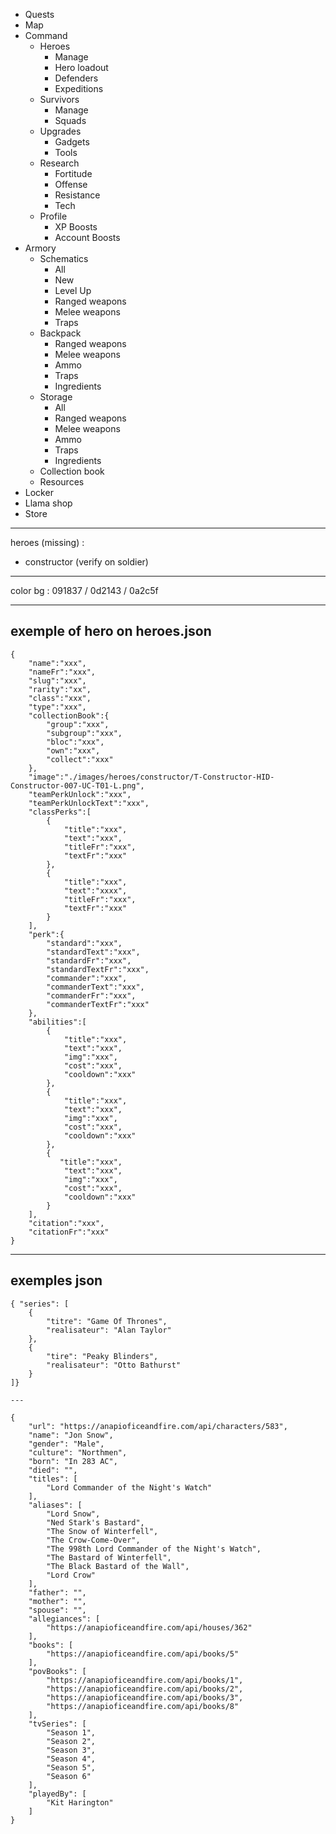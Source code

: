 - Quests
- Map
- Command
    - Heroes
        - Manage
        - Hero loadout
        - Defenders
        - Expeditions
    - Survivors
        - Manage
        - Squads
    - Upgrades
        - Gadgets
        - Tools
    - Research
        - Fortitude
        - Offense
        - Resistance
        - Tech
    - Profile
        - XP Boosts
        - Account Boosts
- Armory
    - Schematics
        - All
        - New
        - Level Up
        - Ranged weapons
        - Melee weapons
        - Traps
    - Backpack
        - Ranged weapons
        - Melee weapons
        - Ammo
        - Traps
        - Ingredients
    - Storage
        - All
        - Ranged weapons
        - Melee weapons
        - Ammo
        - Traps
        - Ingredients
    - Collection book
    - Resources
- Locker
- Llama shop
- Store

---

heroes (missing) :
- constructor (verify on soldier)
    
---

color bg : 091837 / 0d2143 / 0a2c5f

---

## exemple of hero on heroes.json

    {
        "name":"xxx",
        "nameFr":"xxx",
        "slug":"xxx",
        "rarity":"xx",
        "class":"xxx",
        "type":"xxx",
        "collectionBook":{
            "group":"xxx",
            "subgroup":"xxx",
            "bloc":"xxx",
            "own":"xxx",
            "collect":"xxx"
        },
        "image":"./images/heroes/constructor/T-Constructor-HID-Constructor-007-UC-T01-L.png",
        "teamPerkUnlock":"xxx",
        "teamPerkUnlockText":"xxx",
        "classPerks":[
            {
                "title":"xxx",
                "text":"xxx",
                "titleFr":"xxx",
                "textFr":"xxx"
            },
            {
                "title":"xxx",
                "text":"xxxx",
                "titleFr":"xxx",
                "textFr":"xxx"
            }
        ],
        "perk":{
            "standard":"xxx",
            "standardText":"xxx",
            "standardFr":"xxx",
            "standardTextFr":"xxx",
            "commander":"xxx",
            "commanderText":"xxx",
            "commanderFr":"xxx",
            "commanderTextFr":"xxx"
        },
        "abilities":[
            {
                "title":"xxx",
                "text":"xxx",
                "img":"xxx",
                "cost":"xxx",
                "cooldown":"xxx"
            },
            {
                "title":"xxx",
                "text":"xxx",
                "img":"xxx",
                "cost":"xxx",
                "cooldown":"xxx"
            },
            {
               "title":"xxx",
                "text":"xxx",
                "img":"xxx",
                "cost":"xxx",
                "cooldown":"xxx"
            }
        ],
        "citation":"xxx",
        "citationFr":"xxx"
    }

---

## exemples json
    { "series": [
        {
            "titre": "Game Of Thrones", 
            "realisateur": "Alan Taylor"
        },
        {
            "tire": "Peaky Blinders",
            "realisateur": "Otto Bathurst"
        }
    ]} 

    ---

    {
        "url": "https://anapioficeandfire.com/api/characters/583",
        "name": "Jon Snow",
        "gender": "Male",
        "culture": "Northmen",
        "born": "In 283 AC",
        "died": "",
        "titles": [
            "Lord Commander of the Night's Watch"
        ],
        "aliases": [
            "Lord Snow",
            "Ned Stark's Bastard",
            "The Snow of Winterfell",
            "The Crow-Come-Over",
            "The 998th Lord Commander of the Night's Watch",
            "The Bastard of Winterfell",
            "The Black Bastard of the Wall",
            "Lord Crow"
        ],
        "father": "",
        "mother": "",
        "spouse": "",
        "allegiances": [
            "https://anapioficeandfire.com/api/houses/362"
        ],
        "books": [
            "https://anapioficeandfire.com/api/books/5"
        ],
        "povBooks": [
            "https://anapioficeandfire.com/api/books/1",
            "https://anapioficeandfire.com/api/books/2",
            "https://anapioficeandfire.com/api/books/3",
            "https://anapioficeandfire.com/api/books/8"
        ],
        "tvSeries": [
            "Season 1",
            "Season 2",
            "Season 3",
            "Season 4",
            "Season 5",
            "Season 6"
        ],
        "playedBy": [
            "Kit Harington"
        ]
    }
